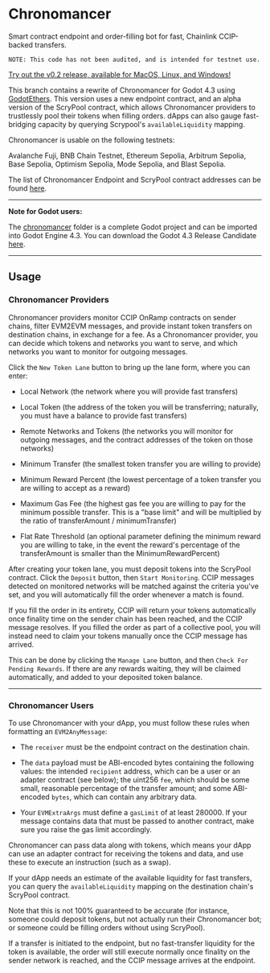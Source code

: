 # Chronomancer
Smart contract endpoint and order-filling bot for fast, Chainlink CCIP-backed transfers.

`NOTE: This code has not been audited, and is intended for testnet use.`

[Try out the v0.2 release, available for MacOS, Linux, and Windows!](https://github.com/Cactoidal/Chronomancer/releases/tag/v0.2)

This branch contains a rewrite of Chronomancer for Godot 4.3 using [GodotEthers](https://github.com/Cactoidal/GodotEthersV3).  This version uses a new endpoint contract, and an alpha version of the ScryPool contract, which allows Chronomancer providers to trustlessly pool their tokens when filling orders.  dApps can also gauge fast-bridging capacity by querying Scrypool's `availableLiquidity` mapping.

Chronomancer is usable on the following testnets: 

Avalanche Fuji, BNB Chain Testnet, Ethereum Sepolia, Arbitrum Sepolia, Base Sepolia, Optimism Sepolia, Mode Sepolia, and Blast Sepolia.

The list of Chronomancer Endpoint and ScryPool contract addresses can be found [here](https://github.com/Cactoidal/Chronomancer/blob/331c7a9f02c531d189f86651ca318c35c4da0898/chronomancer/scripts/Main.gd#L1169).

___

**Note for Godot users:**

The [chronomancer](https://github.com/Cactoidal/Chronomancer/tree/develop/chronomancer) folder is a complete Godot project and can be imported into Godot Engine 4.3.  You can download the Godot 4.3 Release Candidate [here](https://godotengine.org/download/archive/4.3-rc1/).

___

## Usage

### Chronomancer Providers

Chronomancer providers monitor CCIP OnRamp contracts on sender chains, filter EVM2EVM messages, and provide instant token transfers on destination chains, in exchange for a fee.  As a Chronomancer provider, you can decide which tokens and networks you want to serve, and which networks you want to monitor for outgoing messages.

Click the `New Token Lane` button to bring up the lane form, where you can enter:

* Local Network (the network where you will provide fast transfers)

* Local Token (the address of the token you will be transferring; naturally, you must have a balance to provide fast transfers)

* Remote Networks and Tokens (the networks you will monitor for outgoing messages, and the contract addresses of the token on those networks)

* Minimum Transfer (the smallest token transfer you are willing to provide)

* Minimum Reward Percent (the lowest percentage of a token transfer you are willing to accept as a reward)

* Maximum Gas Fee (the highest gas fee you are willing to pay for the minimum possible transfer.  This is a "base limit" and will be multiplied by the ratio of transferAmount / minimumTransfer)

* Flat Rate Threshold (an optional parameter defining the minimum reward you are willing to take, in the event the reward's percentage of the transferAmount is smaller than the MinimumRewardPercent)

After creating your token lane, you must deposit tokens into the ScryPool contract.  Click the `Deposit` button, then `Start Monitoring`.  CCIP messages detected on monitored networks will be matched against the criteria you've set, and you will automatically fill the order whenever a match is found.

If you fill the order in its entirety, CCIP will return your tokens automatically once finality time on the sender chain has been reached, and the CCIP message resolves.  If you filled the order as part of a collective pool, you will instead need to claim your tokens manually once the CCIP message has arrived.

This can be done by clicking the `Manage Lane` button, and then `Check For Pending Rewards`.  If there are any rewards waiting, they will be claimed automatically, and added to your deposited token balance.

___

### Chronomancer Users

To use Chronomancer with your dApp, you must follow these rules when formatting an `EVM2AnyMessage`:

* The `receiver` must be the endpoint contract on the destination chain.

* The `data` payload must be ABI-encoded bytes containing the following values: the intended `recipient` address, which can be a user or an adapter contract (see below); the uint256 `fee`, which should be some small, reasonable percentage of the transfer amount; and some ABI-encoded `bytes`, which can contain any arbitrary data.

* Your `EVMExtraArgs` must define a `gasLimit` of at least 280000.  If your message contains data that must be passed to another contract, make sure you raise the gas limit accordingly.

Chronomancer can pass data along with tokens, which means your dApp can use an adapter contract for receiving the tokens and data, and use these to execute an instruction (such as a swap).

If your dApp needs an estimate of the available liquidity for fast transfers, you can query the `availableLiquidity` mapping on the destination chain's ScryPool contract.  

Note that this is not 100% guaranteed to be accurate (for instance, someone could deposit tokens, but not actually run their Chronomancer bot; or someone could be filling orders without using ScryPool).

If a transfer is initiated to the endpoint, but no fast-transfer liquidity for the token is available, the order will still execute normally once finality on the sender network is reached, and the CCIP message arrives at the endpoint.
